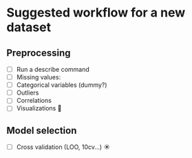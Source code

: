 # Suggested workflow for a new dataset
## Preprocessing
- [ ] Run a describe command
- [ ] Missing values:
- [ ] Categorical variables (dummy?)
- [ ] Outliers
- [ ] Correlations
- [ ] Visualizations :hamster:
## Model selection
- [ ] Cross validation (LOO, 10cv...) :sunny:
